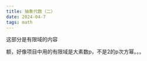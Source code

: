 ```yaml
---
title: 抽象代数（二）
date: 2024-04-7
tags: math
---
```

这部分是有限域的内容
<!--more-->
额，好像项目中用的有限域是大素数p，不是2的p次方幂。。。

